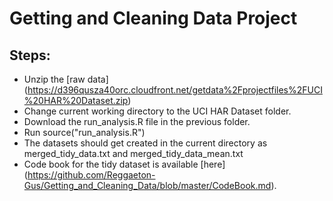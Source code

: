 # Getting and Cleaning Data Project
## Steps:

* Unzip the [raw data] (https://d396qusza40orc.cloudfront.net/getdata%2Fprojectfiles%2FUCI%20HAR%20Dataset.zip)
* Change current working directory to the UCI HAR Dataset folder.
* Download the run_analysis.R file in the previous folder.
* Run source("run_analysis.R")
* The datasets should get created in the current directory as merged_tidy_data.txt and merged_tidy_data_mean.txt
* Code book for the tidy dataset is available [here] (https://github.com/Reggaeton-Gus/Getting_and_Cleaning_Data/blob/master/CodeBook.md).
